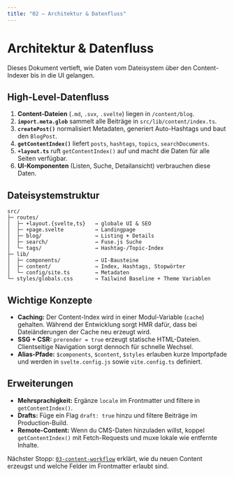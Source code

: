 ```yaml
---
title: "02 – Architektur & Datenfluss"
---
```


# Architektur & Datenfluss

Dieses Dokument vertieft, wie Daten vom Dateisystem über den Content-Indexer bis in die UI gelangen.

## High-Level-Datenfluss

1. **Content-Dateien** (`.md`, `.svx`, `.svelte`) liegen in `/content/blog`.
2. **`import.meta.glob`** sammelt alle Beiträge in `src/lib/content/index.ts`.
3. **`createPost()`** normalisiert Metadaten, generiert Auto-Hashtags und baut den `BlogPost`.
4. **`getContentIndex()`** liefert `posts`, `hashtags`, `topics`, `searchDocuments`.
5. **`+layout.ts`** ruft `getContentIndex()` auf und macht die Daten für alle Seiten verfügbar.
6. **UI-Komponenten** (Listen, Suche, Detailansicht) verbrauchen diese Daten.

## Dateisystemstruktur

```
src/
├─ routes/
│  ├─ +layout.{svelte,ts}   → globale UI & SEO
│  ├─ +page.svelte          → Landingpage
│  ├─ blog/                 → Listing + Details
│  ├─ search/               → Fuse.js Suche
│  └─ tags/                 → Hashtag-/Topic-Index
├─ lib/
│  ├─ components/           → UI-Bausteine
│  ├─ content/              → Index, Hashtags, Stopwörter
│  └─ config/site.ts        → Metadaten
└─ styles/globals.css       → Tailwind Baseline + Theme Variablen
```

## Wichtige Konzepte

- **Caching:** Der Content-Index wird in einer Modul-Variable (`cache`) gehalten. Während der Entwicklung sorgt HMR dafür, dass bei Dateiänderungen der Cache neu erzeugt wird.
- **SSG + CSR:** `prerender = true` erzeugt statische HTML-Dateien. Clientseitige Navigation sorgt dennoch für schnelle Wechsel.
- **Alias-Pfade:** `$components`, `$content`, `$styles` erlauben kurze Importpfade und werden in `svelte.config.js` sowie `vite.config.ts` definiert.

## Erweiterungen

- **Mehrsprachigkeit:** Ergänze `locale` im Frontmatter und filtere in `getContentIndex()`.
- **Drafts:** Füge ein Flag `draft: true` hinzu und filtere Beiträge im Production-Build.
- **Remote-Content:** Wenn du CMS-Daten hinzuladen willst, koppel `getContentIndex()` mit Fetch-Requests und muxe lokale wie entfernte Inhalte.

Nächster Stopp: [`03-content-workflow`](./03-content-workflow) erklärt, wie du neuen Content erzeugst und welche Felder im Frontmatter erlaubt sind.
